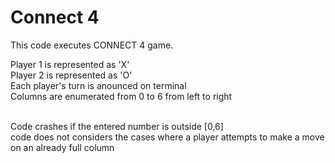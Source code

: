 # Connect 4

This code executes CONNECT 4 game.

Player 1 is represented as 'X'<br />
Player 2 is represented as 'O'<br />
Each player's turn is anounced on terminal<br />
Columns are enumerated from 0 to 6 from left to right<br /><br />

Code crashes if the entered number is outside [0,6]<br />
code does not considers the cases where a player attempts to make a move on an already full column

